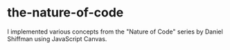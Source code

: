 # the-nature-of-code
I implemented various concepts from the "Nature of Code" series by
            Daniel Shiffman using JavaScript Canvas.

